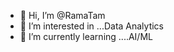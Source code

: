 - 👋 Hi, I’m @RamaTam
- 👀 I’m interested in ...Data Analytics
- 🌱 I’m currently learning ....AI/ML

<!---
RamaTam/RamaTam is a ✨ special ✨ repository because its `README.md` (this file) appears on your GitHub profile.
You can click the Preview link to take a look at your changes.
--->
